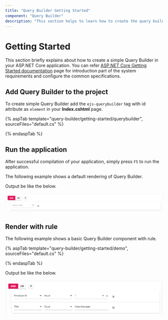 ```yaml
---
title: "Query Builder Getting Started"
component: "Query Builder"
description: "This section helps to learn how to create the query builder in ASP.NET Core application with its basic features in step-by-step procedure."
---
```


# Getting Started

This section briefly explains about how to create a simple Query Builder in your ASP.NET Core application. You can refer [ASP.NET Core Getting Started documentation](../getting-started) page for introduction part of the system requirements and configure the common specifications.

## Add Query Builder to the project

To create simple Query Builder add the `ejs-querybuilder` tag with id attribute as `element` in your **Index.cshtml** page.

{% aspTab template="query-builder/getting-started/querybuilder", sourceFiles="default.cs" %}

{% endaspTab %}

## Run the application

 After successful compilation of your application, simply press `F5` to run the application.

 The following example shows a default rendering of Query Builder.

Output be like the below.

![querybuilder Sample](./images/querybuilder.png)

## Render with rule

The following example shows a basic Query Builder component with rule.

{% aspTab template="query-builder/getting-started/demo", sourceFiles="default.cs" %}

{% endaspTab %}

Output be like the below.

![querybuilder Sample](./images/querybuilder-rule.png)